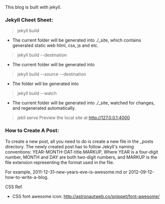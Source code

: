 This blog is built with jekyll.

### Jekyll Cheet Sheet:

> jekyll build
- The current folder will be generated into ./_site, which contains generated static web html, css, js and etc.

> jekyll build --destination <destination>
- The current folder will be generated into <destination>

> jekyll build --source <source> --destination <destination>
- The <source> folder will be generated into <destination>

> jekyll build --watch
- The current folder will be generated into ./_site, watched for changes, and regenerated automatically.

> jekll serve
Preview the local site at http://127.0.0.1:4000

### How to Create A Post:
To create a new post, all you need to do is create a new file in the _posts directory. The newly created post has to follow Jekyll's naming conventions: YEAR-MONTH-DAT-title.MARKUP, Where YEAR is a four-digit number, MONTH and DAY are both two-digit numbers, and MARKUP is the file extension representing the format used in the file.

For example, 2011-12-31-new-years-eve-is-awesome.md or 2012-09-12-how-to-write-a-blog.

CSS Ref.
* CSS font awesome icon: http://astronautweb.co/snippet/font-awesome/
